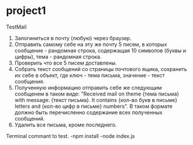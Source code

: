 # project1
TestMail

1. Залогиниться в почту (любую) через браузер.
2. Отправить самому себе на эту же почту 5 писем, в которых сообщение - рандомная строка, содержащая 10 символов (буквы и цифры), тема - рандомная строка.
3. Проверить что все 5 писем доставлены.
4. Собрать текст сообщений со страницы почтового ящика, сохранить их себе в объект, где ключ - тема письма, значение - текст сообщения.
5. Полученную информацию отправить себе же следующим сообщенем в таком виде: "Received mail on theme {тема письма} with message: {текст письма}. It contains {кол-во букв в письме} letters and {кол-во цифр в письме} numbers". В таком формате должно быть перечисленно содержание всех полученных сообщений.
6. Удалить все письма, кроме последнего.

Terminal commant to test.
-npm install
-node index.js

